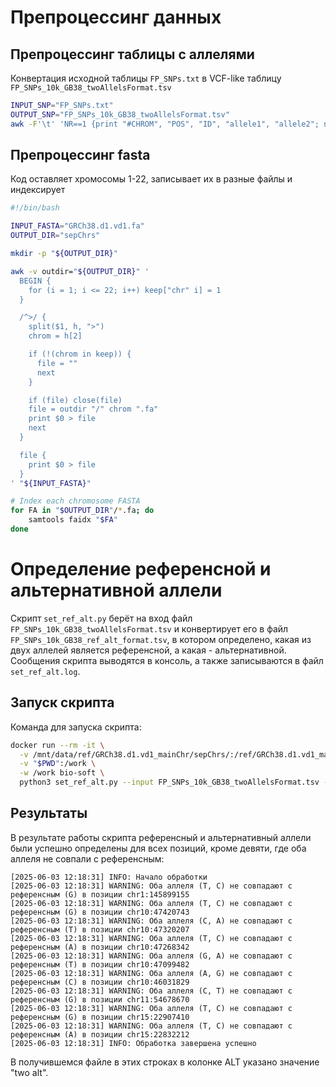 # Препроцессинг данных

## Препроцессинг таблицы с аллелями

Конвертация исходной таблицы `FP_SNPs.txt` в VCF-like таблицу `FP_SNPs_10k_GB38_twoAllelsFormat.tsv`

```bash
INPUT_SNP="FP_SNPs.txt"
OUTPUT_SNP="FP_SNPs_10k_GB38_twoAllelsFormat.tsv"
awk -F'\t' 'NR==1 {print "#CHROM", "POS", "ID", "allele1", "allele2"; next} $2 != 23 {printf "chr%s\t%s\trs%s\t%s\t%s\n", $2, $4, $1, $5, $6}' OFS='\t' ${INPUT_SNP} > ${OUTPUT_SNP}
```

## Препроцессинг fasta

Код оставляет хромосомы 1-22, записывает их в разные файлы и индексирует

```bash
#!/bin/bash

INPUT_FASTA="GRCh38.d1.vd1.fa"
OUTPUT_DIR="sepChrs"

mkdir -p "${OUTPUT_DIR}"

awk -v outdir="${OUTPUT_DIR}" '
  BEGIN {
    for (i = 1; i <= 22; i++) keep["chr" i] = 1
  }

  /^>/ {
    split($1, h, ">") 
    chrom = h[2]

    if (!(chrom in keep)) {
      file = ""
      next
    }

    if (file) close(file)
    file = outdir "/" chrom ".fa"
    print $0 > file
    next
  }

  file {
    print $0 > file
  }
' "${INPUT_FASTA}"

# Index each chromosome FASTA
for FA in "$OUTPUT_DIR"/*.fa; do
    samtools faidx "$FA"
done
```

# Определение референсной и альтернативной аллели

Скрипт `set_ref_alt.py` берёт на вход файл `FP_SNPs_10k_GB38_twoAllelsFormat.tsv` и конвертирует его в файл `FP_SNPs_10k_GB38_ref_alt_format.tsv`, в котором определено, какая из двух аллелей является референсной, а какая - альтернативной. Сообщения скрипта выводятся в консоль, а также записываются в файл `set_ref_alt.log`.

## Запуск скрипта

Команда для запуска скрипта:

```bash
docker run --rm -it \
  -v /mnt/data/ref/GRCh38.d1.vd1_mainChr/sepChrs/:/ref/GRCh38.d1.vd1_mainChr/sepChrs/ \
  -v "$PWD":/work \
  -w /work bio-soft \
  python3 set_ref_alt.py --input FP_SNPs_10k_GB38_twoAllelsFormat.tsv --output FP_SNPs_10k_GB38_ref_alt_format.tsv
```

## Результаты

В результате работы скрипта референсный и альтернативный аллели были успешно определены для всех позиций, кроме девяти, где оба аллеля не совпали с референсным:

```
[2025-06-03 12:18:31] INFO: Начало обработки
[2025-06-03 12:18:31] WARNING: Оба аллеля (T, C) не совпадают с референсным (G) в позиции chr1:145899155
[2025-06-03 12:18:31] WARNING: Оба аллеля (T, C) не совпадают с референсным (G) в позиции chr10:47420743
[2025-06-03 12:18:31] WARNING: Оба аллеля (C, A) не совпадают с референсным (T) в позиции chr10:47320207
[2025-06-03 12:18:31] WARNING: Оба аллеля (T, C) не совпадают с референсным (A) в позиции chr10:47268342
[2025-06-03 12:18:31] WARNING: Оба аллеля (G, A) не совпадают с референсным (T) в позиции chr10:47099482
[2025-06-03 12:18:31] WARNING: Оба аллеля (A, G) не совпадают с референсным (C) в позиции chr10:46031829
[2025-06-03 12:18:31] WARNING: Оба аллеля (C, T) не совпадают с референсным (G) в позиции chr11:54678670
[2025-06-03 12:18:31] WARNING: Оба аллеля (T, C) не совпадают с референсным (G) в позиции chr15:22907410
[2025-06-03 12:18:31] WARNING: Оба аллеля (T, C) не совпадают с референсным (A) в позиции chr15:22832212
[2025-06-03 12:18:31] INFO: Обработка завершена успешно
```

В получившемся файле в этих строках в колонке ALT указано значение "two alt".

